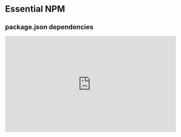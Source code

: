 <Head>
  <title>Learn React | Essential NPM > package.json dependencies</title>
</Head>

# Essential NPM

## package.json dependencies

<iframe width="560" height="315" src="https://www.youtube.com/embed/RvzJNvnjyr0" frameborder="0" allow="autoplay; encrypted-media" allowfullscreen></iframe>
